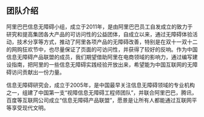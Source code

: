 ## 团队介绍

阿里巴巴信息无障碍小组，成立于2011年，是由阿里巴巴员工自发成立的致力于研究和提高集团各大产品的可访问性的公益团体，自成立以来，通过无障碍体验活动，技术分享等方式，推动了阿里各项产品的无障碍改善，特别是在双十一双十二的网购狂欢节中，也尽量保证了页面的可访问性，并获得了较好的反响。作为中国信息无障碍产品联盟的成员，我们期望借助阿里在电商领域的影响力，通过编写建设指南，把阿里的一些信息无障碍实践经验开放出来，希望能为中国互联网的无障碍访问贡献出一份力量。

信息无障碍研究会，成立于2005年，是中国最早关注信息无障碍领域的专业机构之一，组建了中国第一支“视障信息无障碍工程师团队”，并联合阿里巴巴，腾讯，百度等互联网公司成立“信息无障碍产品联盟”，愿景是让所有人都能通过互联网平等享受现代文明。

